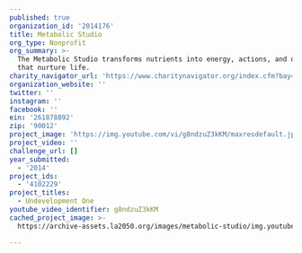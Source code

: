 ```yaml
---
published: true
organization_id: '2014176'
title: Metabolic Studio
org_type: Nonprofit
org_summary: >-
  The Metabolic Studio transforms nutrients into energy, actions, and objects
  that nurture life.
charity_navigator_url: 'https://www.charitynavigator.org/index.cfm?bay=search.profile&ein=261878892'
organization_website: ''
twitter: ''
instagram: ''
facebook: ''
ein: '261878892'
zip: '90012'
project_image: 'https://img.youtube.com/vi/g8ndzuZ3kKM/maxresdefault.jpg'
project_video: ''
challenge_url: []
year_submitted:
  - '2014'
project_ids:
  - '4102229'
project_titles:
  - Undevelopment One
youtube_video_identifier: g8ndzuZ3kKM
cached_project_image: >-
  https://archive-assets.la2050.org/images/metabolic-studio/img.youtube.com/vi/g8ndzuZ3kKM/maxresdefault.jpg

---
```


